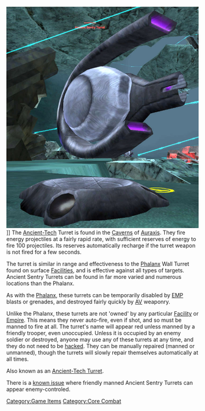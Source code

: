 ![](images/AT_Turret.jpg "fig:AT_Turret.jpg")\]\] The
[Ancient-Tech](Ancient-Tech.md) Turret is found in the
[Caverns](Caverns.md) of [Auraxis](Auraxis.md). They
fire energy projectiles at a fairly rapid rate, with sufficient reserves
of energy to fire 100 projectiles. Its reserves automatically recharge
if the turret weapon is not fired for a few seconds.

The turret is similar in range and effectiveness to the
[Phalanx](Phalanx.md) Wall Turret found on surface
[Facilities](Facilities.md), and is effective against all types
of targets. Ancient Sentry Turrets can be found in far more varied and
numerous locations than the Phalanx.

As with the [Phalanx](Phalanx.md), these turrets can be
temporarily disabled by [EMP](EMP.md) blasts or grenades, and
destroyed fairly quickly by [AV](Anti-Vehicular.md) weaponry.

Unlike the Phalanx, these turrets are not 'owned' by any particular
[Facility](Facility.md) or [Empire](Empire.md). This
means they never auto-fire, even if shot, and so must be manned to fire
at all. The turret's name will appear red unless manned by a friendly
trooper, even unoccupied. Unless it is occupied by an enemy soldier or
destroyed, anyone may use any of these turrets at any time, and they do
not need to be [hacked](hack.md). They can be manually repaired
(manned or unmanned), though the turrets will slowly repair themselves
automatically at all times.

Also known as an [Ancient-Tech Turret](Ancient-Tech_Turret.md).

There is a [known issue](Known_Issues.md) where friendly manned
Ancient Sentry Turrets can appear enemy-controled.

[Category:Game Items](Category:Game_Items.md) [Category:Core
Combat](Category:Core_Combat.md)
